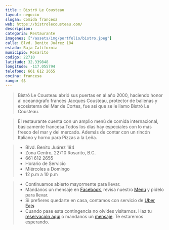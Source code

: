 ```yaml
---
title : Bistró Le Cousteau
layout: negocio
slogan: Comida francesa
web: https://bistrolecousteau.com/
descripcion: 
categoria: Restaurante
imagenes: ["/assets/img/portfolio/bistro.jpeg"]
calle: Blvd. Benito Juárez 184
estado: Baja California
municipio: Rosarito
codigo: 22710
latitude: 32.339848
longitude: -117.055794
telefono: 661 612 2655
cocina: francesa
rango: $$
---
```


> Bistró Le Cousteau abrió sus puertas en al año 2000, haciendo honor al oceanógrafo francés Jacques Cousteau, protector de ballenas y ecosistema del Mar de Cortes, fue así que se le llamo Bistró Le Cousteau.

> El restaurante cuenta con un amplio menú de comida internacional, básicamente francesa.Todos los días hay especiales con lo más fresco del mar y del mercado. Además de contar con un rincón Italiano y horno para Pizzas a la Leña.


 >* Blvd. Benito Juárez 184
 >* Zona Centro, 22710 Rosarito, B.C.
 >* 661 612 2655
 >* Horario de Servicio
 >* Miércoles a Domingo  
 >* 12 p.m a 10 p.m
   
 >* Continuamos abierto mayormente para llevar. 
 >* Mandanos un mensaje en [Facebook](https://www.facebook.com/BistroLeCousteau/), revisa nuestro [Menú](https://bistrolecousteau.com/#menu-list) y pidelo para llevar. 
 >* Si prefieres quedarte en casa, contamos con servicio de [Uber Eats](https://www.ubereats.com/tijuana/food-delivery/restaurant-bistro-le-cousteau/D99q_rUsQ2u8mKKzM2dtYA#_)
 >* Cuando pase esta contingencia no olvides visitarnos. Haz tu [reservación aquí](https://bistrolecousteau.com/#contact) o mandanos un [mensaje](https://www.facebook.com/BistroLeCousteau). 
 Te estaremos esperando.
